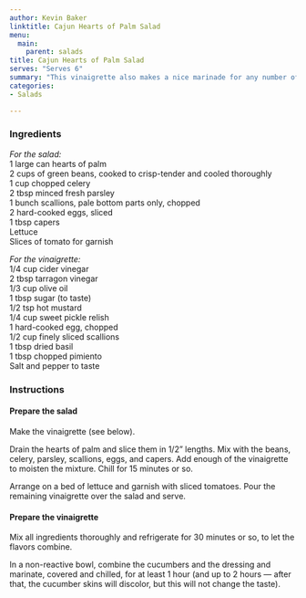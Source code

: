 ```yaml
---
author: Kevin Baker
linktitle: Cajun Hearts of Palm Salad
menu:
  main:
    parent: salads
title: Cajun Hearts of Palm Salad
serves: "Serves 6"
summary: "This vinaigrette also makes a nice marinade for any number of cold vegetables. "
categories:
- Salads

---
```

### Ingredients

<div class="ingredient-list">

*For the salad:*  
1 large can hearts of palm  
2 cups of green beans, cooked to crisp-tender and cooled thoroughly  
1 cup chopped celery  
2 tbsp minced fresh parsley  
1 bunch scallions, pale bottom parts only, chopped  
2 hard-cooked eggs, sliced  
1 tbsp capers  
Lettuce  
Slices of tomato for garnish   

*For the vinaigrette:*  
1/4 cup cider vinegar  
2 tbsp tarragon vinegar  
1/3 cup olive oil  
1 tbsp sugar (to taste)  
1/2 tsp hot mustard  
1/4 cup sweet pickle relish  
1 hard-cooked egg, chopped  
1/2 cup finely sliced scallions  
1 tbsp dried basil  
1 tbsp chopped pimiento  
Salt and pepper to taste  

</div>

### Instructions
#### Prepare the salad
Make the vinaigrette (see below).

Drain the hearts of palm and slice them in 1/2” lengths. Mix with the beans, celery, parsley, scallions, eggs, and capers. Add enough of the vinaigrette to  moisten the mixture. Chill for 15 minutes or so.

Arrange on a bed of lettuce and garnish with sliced tomatoes. Pour the remaining vinaigrette over the salad and serve.

#### Prepare the vinaigrette
Mix all ingredients thoroughly and refrigerate for 30 minutes or so, to let the flavors combine.

In a non-reactive bowl, combine the cucumbers and the dressing and marinate, covered and chilled, for at least 1 hour (and up to 2 hours — after that, the cucumber skins will discolor, but this will not change the taste).